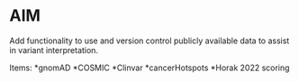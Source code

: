 # AIM
Add functionality to use and version control publicly available data to assist in variant interpretation.

Items:
*gnomAD
*COSMIC
*Clinvar
*cancerHotspots
*Horak 2022 scoring

